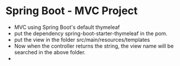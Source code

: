 # Spring Boot - MVC Project

* MVC using Spring Boot's default thymeleaf
* put the dependency spring-boot-starter-thymeleaf in the pom.
* put the view in the folder src/main/resources/templates
* Now when the controller returns the string, the view name will be searched in the above folder.
* 


	